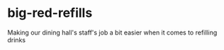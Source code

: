 # big-red-refills
 Making our dining hall's staff's job a bit easier when it comes to refilling drinks
